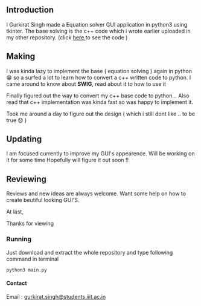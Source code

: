 ## Introduction
I Gurkirat Singh made a Equation solver GUI application in python3 using tkinter.
The base solving is the c++ code which i wrote earlier uploaded in my other repository.
(click [ here ](https://github.com/gsc2001/beginner-projects/tree/master/eqn_solver) to see the code )

## Making
I was kinda lazy to implement the base ( equation solving ) again in python :grin: so a surfed a lot to learn how to 
convert a c++ written code to python. I came around to know about **SWIG**, read about it to how to use it

Finally figured out the way to convert my c++ base code to python... Also read that c++ implementation was kinda
fast so was happy to implement it. 

Took me around a day to figure out the design ( which i still dont like .. to be true :disappointed: )

## Updating
I am focused currently to improve my GUI's appearence. Will be working on it for some time
Hopefully will figure it out soon !!

## Reviewing
Reviews and new ideas are always welcome. Want some help on how to create beutiful looking GUI'S.

At last, 

Thanks for viewing

### Running
Just download and extract the whole repository and type following command in
terminal
    
    python3 main.py
    
#### Contact
Email : gurkirat.singh@students.iiit.ac.in

